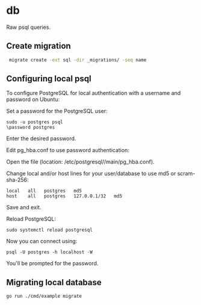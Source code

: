 # db

Raw psql queries.


## Create migration
```bash
 migrate create -ext sql -dir _migrations/ -seq name
```

## Configuring local psql

To configure PostgreSQL for local authentication with a username and password on Ubuntu:

Set a password for the PostgreSQL user:

```
sudo -u postgres psql
\password postgres
```

Enter the desired password.

Edit pg_hba.conf to use password authentication:

Open the file (location: /etc/postgresql/<version>/main/pg_hba.conf).

Change local and/or host lines for your user/database to use md5 or scram-sha-256:

```
local   all   postgres   md5
host    all   postgres   127.0.0.1/32   md5
```
Save and exit.

Reload PostgreSQL:

```
sudo systemctl reload postgresql
```

Now you can connect using:

```
psql -U postgres -h localhost -W
```

You'll be prompted for the password.

## Migrating local database

```bash
go run ./cmd/example migrate
```
